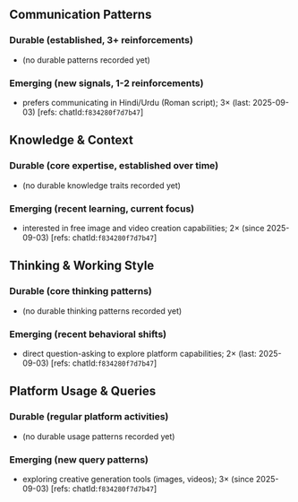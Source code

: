 ## Communication Patterns
### Durable (established, 3+ reinforcements)
- (no durable patterns recorded yet)

### Emerging (new signals, 1-2 reinforcements)
- prefers communicating in Hindi/Urdu (Roman script); 3× (last: 2025-09-03) [refs: chatId:`f834280f7d7b47`]

## Knowledge & Context
### Durable (core expertise, established over time)
- (no durable knowledge traits recorded yet)

### Emerging (recent learning, current focus)
- interested in free image and video creation capabilities; 2× (since 2025-09-03) [refs: chatId:`f834280f7d7b47`]

## Thinking & Working Style
### Durable (core thinking patterns)
- (no durable thinking patterns recorded yet)

### Emerging (recent behavioral shifts)
- direct question-asking to explore platform capabilities; 2× (last: 2025-09-03) [refs: chatId:`f834280f7d7b47`]

## Platform Usage & Queries
### Durable (regular platform activities)
- (no durable usage patterns recorded yet)

### Emerging (new query patterns)
- exploring creative generation tools (images, videos); 3× (since 2025-09-03) [refs: chatId:`f834280f7d7b47`]